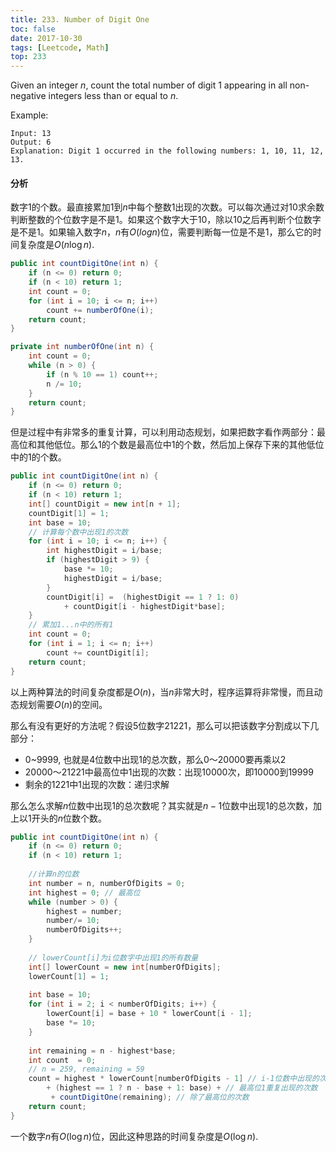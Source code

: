 ```yaml
---
title: 233. Number of Digit One
toc: false
date: 2017-10-30
tags: [Leetcode, Math]
top: 233
---
```


Given an integer $n$, count the total number of digit 1 appearing in all non-negative integers less than or equal to $n$.


Example:

```
Input: 13
Output: 6 
Explanation: Digit 1 occurred in the following numbers: 1, 10, 11, 12, 13.
```


#### 分析

数字1的个数。最直接累加1到$n$中每个整数1出现的次数。可以每次通过对10求余数判断整数的个位数字是不是1。如果这个数字⼤于10，除以10之后再判断个位数字是不是1。如果输⼊数字$n$，$n$有$O(logn)$位，需要判断每⼀位是不是1，那么它的时间复杂度是$O(n\log n)$.

```Java
public int countDigitOne(int n) {
    if (n <= 0) return 0;
    if (n < 10) return 1;
    int count = 0;
    for (int i = 10; i <= n; i++)
        count += numberOfOne(i);
    return count;
}

private int numberOfOne(int n) {
    int count = 0;
    while (n > 0) {
        if (n % 10 == 1) count++;
        n /= 10;
    }
    return count;
}
```

但是过程中有非常多的重复计算，可以利用动态规划，如果把数字看作两部分：最高位和其他低位。那么1的个数是最高位中1的个数，然后加上保存下来的其他低位中的1的个数。

```Java
public int countDigitOne(int n) {
    if (n <= 0) return 0;
    if (n < 10) return 1;
    int[] countDigit = new int[n + 1];
    countDigit[1] = 1;
    int base = 10;
    // 计算每个数中出现1的次数
    for (int i = 10; i <= n; i++) {
        int highestDigit = i/base;
        if (highestDigit > 9) {
            base *= 10;
            highestDigit = i/base;
        }
        countDigit[i] =  (highestDigit == 1 ? 1: 0)
            + countDigit[i - highestDigit*base];
    }
    // 累加1...n中的所有1
    int count = 0;
    for (int i = 1; i <= n; i++)
        count += countDigit[i];
    return count;
}
```

以上两种算法的时间复杂度都是$O(n)$，当$n$非常大时，程序运算将非常慢，而且动态规划需要$O(n)$的空间。


那么有没有更好的方法呢？假设5位数字21221，那么可以把该数字分割成以下几部分：

* 0~9999, 也就是4位数中出现1的总次数，那么0～20000要再乘以2
* 20000～21221中最高位中1出现的次数：出现10000次，即10000到19999
* 剩余的1221中1出现的次数：递归求解

那么怎么求解$n$位数中出现1的总次数呢？其实就是$n-1$位数中出现1的总次数，加上以1开头的$n$位数个数。



```Java
public int countDigitOne(int n) {
    if (n <= 0) return 0;
    if (n < 10) return 1;
    
    //计算n的位数
    int number = n, numberOfDigits = 0;
    int highest = 0; // 最高位
    while (number > 0) {
        highest = number;
        number/= 10;
        numberOfDigits++;
    }
    
    // lowerCount[i]为i位数字中出现1的所有数量
    int[] lowerCount = new int[numberOfDigits];
    lowerCount[1] = 1;
    
    int base = 10;
    for (int i = 2; i < numberOfDigits; i++) {
        lowerCount[i] = base + 10 * lowerCount[i - 1];
        base *= 10;
    }
    
    int remaining = n - highest*base;
    int count  = 0;
    // n = 259, remaining = 59
    count = highest * lowerCount[numberOfDigits - 1] // i-1位数中出现的次数
        + (highest == 1 ? n - base + 1: base) + // 最高位1重复出现的次数
         + countDigitOne(remaining); // 除了最高位的次数
    return count;
}
```

⼀个数字$n$有$O(\log n)$位，因此这种思路的时间复杂度是$O(\log n)$.
